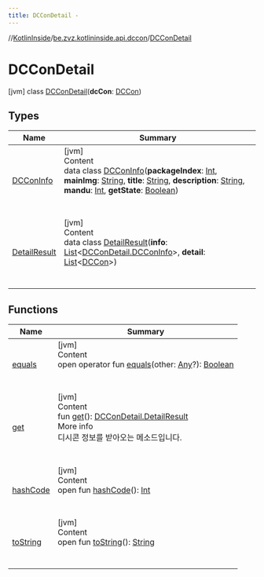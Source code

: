 ```yaml
---
title: DCConDetail -
---
```

//[KotlinInside](../../index.md)/[be.zvz.kotlininside.api.dccon](../index.md)/[DCConDetail](index.md)



# DCConDetail  
 [jvm] class [DCConDetail](index.md)(**dcCon**: [DCCon](../../be.zvz.kotlininside.api.type/-d-c-con/index.md))   


## Types  
  
|  Name|  Summary| 
|---|---|
| <a name="be.zvz.kotlininside.api.dccon/DCConDetail.DCConInfo///PointingToDeclaration/"></a>[DCConInfo](-d-c-con-info/index.md)| <a name="be.zvz.kotlininside.api.dccon/DCConDetail.DCConInfo///PointingToDeclaration/"></a>[jvm]  <br>Content  <br>data class [DCConInfo](-d-c-con-info/index.md)(**packageIndex**: [Int](https://kotlinlang.org/api/latest/jvm/stdlib/kotlin/-int/index.html), **mainImg**: [String](https://kotlinlang.org/api/latest/jvm/stdlib/kotlin/-string/index.html), **title**: [String](https://kotlinlang.org/api/latest/jvm/stdlib/kotlin/-string/index.html), **description**: [String](https://kotlinlang.org/api/latest/jvm/stdlib/kotlin/-string/index.html), **mandu**: [Int](https://kotlinlang.org/api/latest/jvm/stdlib/kotlin/-int/index.html), **getState**: [Boolean](https://kotlinlang.org/api/latest/jvm/stdlib/kotlin/-boolean/index.html))  <br><br><br>
| <a name="be.zvz.kotlininside.api.dccon/DCConDetail.DetailResult///PointingToDeclaration/"></a>[DetailResult](-detail-result/index.md)| <a name="be.zvz.kotlininside.api.dccon/DCConDetail.DetailResult///PointingToDeclaration/"></a>[jvm]  <br>Content  <br>data class [DetailResult](-detail-result/index.md)(**info**: [List](https://kotlinlang.org/api/latest/jvm/stdlib/kotlin.collections/-list/index.html)<[DCConDetail.DCConInfo](-d-c-con-info/index.md)>, **detail**: [List](https://kotlinlang.org/api/latest/jvm/stdlib/kotlin.collections/-list/index.html)<[DCCon](../../be.zvz.kotlininside.api.type/-d-c-con/index.md)>)  <br><br><br>


## Functions  
  
|  Name|  Summary| 
|---|---|
| <a name="kotlin/Any/equals/#kotlin.Any?/PointingToDeclaration/"></a>[equals](../../be.zvz.kotlininside.utils/-string-util/-companion/index.md#%5Bkotlin%2FAny%2Fequals%2F%23kotlin.Any%3F%2FPointingToDeclaration%2F%5D%2FFunctions%2F-1231821796)| <a name="kotlin/Any/equals/#kotlin.Any?/PointingToDeclaration/"></a>[jvm]  <br>Content  <br>open operator fun [equals](../../be.zvz.kotlininside.utils/-string-util/-companion/index.md#%5Bkotlin%2FAny%2Fequals%2F%23kotlin.Any%3F%2FPointingToDeclaration%2F%5D%2FFunctions%2F-1231821796)(other: [Any](https://kotlinlang.org/api/latest/jvm/stdlib/kotlin/-any/index.html)?): [Boolean](https://kotlinlang.org/api/latest/jvm/stdlib/kotlin/-boolean/index.html)  <br><br><br>
| <a name="be.zvz.kotlininside.api.dccon/DCConDetail/get/#/PointingToDeclaration/"></a>[get](get.md)| <a name="be.zvz.kotlininside.api.dccon/DCConDetail/get/#/PointingToDeclaration/"></a>[jvm]  <br>Content  <br>fun [get](get.md)(): [DCConDetail.DetailResult](-detail-result/index.md)  <br>More info  <br>디시콘 정보를 받아오는 메소드입니다.  <br><br><br>
| <a name="kotlin/Any/hashCode/#/PointingToDeclaration/"></a>[hashCode](../../be.zvz.kotlininside.utils/-string-util/-companion/index.md#%5Bkotlin%2FAny%2FhashCode%2F%23%2FPointingToDeclaration%2F%5D%2FFunctions%2F-1231821796)| <a name="kotlin/Any/hashCode/#/PointingToDeclaration/"></a>[jvm]  <br>Content  <br>open fun [hashCode](../../be.zvz.kotlininside.utils/-string-util/-companion/index.md#%5Bkotlin%2FAny%2FhashCode%2F%23%2FPointingToDeclaration%2F%5D%2FFunctions%2F-1231821796)(): [Int](https://kotlinlang.org/api/latest/jvm/stdlib/kotlin/-int/index.html)  <br><br><br>
| <a name="kotlin/Any/toString/#/PointingToDeclaration/"></a>[toString](../../be.zvz.kotlininside.utils/-string-util/-companion/index.md#%5Bkotlin%2FAny%2FtoString%2F%23%2FPointingToDeclaration%2F%5D%2FFunctions%2F-1231821796)| <a name="kotlin/Any/toString/#/PointingToDeclaration/"></a>[jvm]  <br>Content  <br>open fun [toString](../../be.zvz.kotlininside.utils/-string-util/-companion/index.md#%5Bkotlin%2FAny%2FtoString%2F%23%2FPointingToDeclaration%2F%5D%2FFunctions%2F-1231821796)(): [String](https://kotlinlang.org/api/latest/jvm/stdlib/kotlin/-string/index.html)  <br><br><br>

